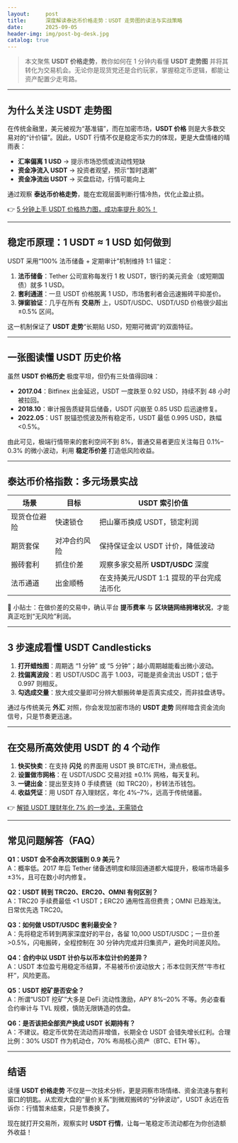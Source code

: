 ```yaml
---
layout:     post
title:      深度解读泰达币价格走势：USDT 走势图的读法与实战策略
date:       2025-09-05
header-img: img/post-bg-desk.jpg
catalog: true
---
```


> 本文聚焦 **USDT 价格走势**，教你如何在 1 分钟内看懂 **USDT 走势图** 并将其转化为交易机会。无论你是现货党还是合约玩家，掌握稳定币逻辑，都能让资产配置少走弯路。

---

## 为什么关注 USDT 走势图

在传统金融里，美元被视为“基准锚”，而在加密市场，**USDT 价格** 则是大多数交易对的“计价锚”。因此，USDT 行情不仅是稳定币实力的体现，更是大盘情绪的晴雨表：

- **汇率偏离 1 USD** → 提示市场恐慌或流动性短缺  
- **资金净流入 USDT** → 投资者观望，预示“暂时退潮”  
- **资金净流出 USDT** → 买盘启动，行情可能向上  

通过观察 **泰达币价格走势**，能在宏观层面判断行情冷热，优化止盈止损。

👉 [5 分钟上手 USDT 价格热力图，成功率提升 80%！](https://okxdog.com/)

---

## 稳定币原理：1 USDT ≈ 1 USD 如何做到

USDT 采用“100% 法币储备 + 定期审计”机制维持 1:1 锚定：

1. **法币储备**：Tether 公司宣称每发行 1 枚 USDT，银行的美元资金（或短期国债）就多 1 USD。  
2. **套利通道**：一旦 USDT 价格脱离 1 USD，市场套利者会迅速搬砖平抑差价。  
3. **弹窗验证**：几乎在所有 **交易所** 上，USDT/USDC、USDT/USD 价格很少超出 ±0.5% 区间。

这一机制保证了 **USDT 走势**“长期贴 USD，短期可微调”的双面特征。

---

## 一张图读懂 USDT 历史价格

虽然 **USDT 价格历史** 极度平坦，但仍有三处值得回味：

- **2017.04**：Bitfinex 出金延迟，USDT 一度跌至 0.92 USD，持续不到 48 小时被拉回。  
- **2018.10**：审计报告质疑背后储备，USDT 闪崩至 0.85 USD 后迅速修复。  
- **2022.05**：UST 脱锚恐慌波及所有稳定币，USDT 最低 0.995 USD，跌幅 <0.5%。

由此可见，极端行情带来的套利空间不到 8%，普通交易者更应关注每日 0.1%–0.3% 的微小波动，利用 **稳定币价差** 打造低风险收益。

---

## 泰达币价格指数：多元场景实战

| 场景 | 目标 | USDT 索引价值 |
|---|---|---|
| 现货仓位避险 | 快速锁仓 | 把山寨币换成 USDT，锁定利润 |
| 期货套保 | 对冲合约风险 | 保持保证金以 USDT 计价，降低波动 |
| 搬砖套利 | 抓住价差 | 观察多家交易所 **USDT/USDC** 深度 |
| 法币通道 | 出金顺畅 | 在支持美元/USDT 1:1 提现的平台完成法币化 |

🎯 小贴士：在做价差的交易中，确认平台 **提币费率** 与 **区块链网络拥堵状况**，才能真正吃到“无风险”利润。

---

## 3 步速成看懂 USDT Candlesticks

1. **打开蜡烛图**：周期选 “1 分钟” 或 “5 分钟”；越小周期越能看出微小波动。  
2. **找偏离波段**：若 USDT/USDC 高于 1.003，可能是资金流出 USDT；低于 0.997 则相反。  
3. **勾选成交量**：放大成交量即可分辨大额搬砖单是否真实成交，而非挂盘诱导。

通过与传统美元 **外汇** 对照，你会发现加密市场的 **USDT 走势** 同样暗含资金流向信号，只是节奏更迅速。

---

## 在交易所高效使用 USDT 的 4 个动作

1. **快买快卖**：在支持 **闪兑** 的界面用 USDT 换 BTC/ETH，滑点极低。  
2. **设置做市网格**：在 USDT/USDC 交易对挂 ±0.1% 网格，每天复利。  
3. **一键出金**：提出至支持 0 手续费链（如 TRC20），秒转法币钱包。  
4. **收益凭证**：用 USDT 存入理财区，年化 4%–7%，远高于传统储蓄。  

👉 [解锁 USDT 理财年化 7% 的一步法，无需锁仓](https://okxdog.com/)

---

## 常见问题解答（FAQ）

**Q1：USDT 会不会再次脱锚到 0.9 美元？**  
A：概率低。2017 年后 Tether 储备透明度和赎回通道都大幅提升，极端市场最多 ±3%，且可在数小时内修复。

**Q2：USDT 转到 TRC20、ERC20、OMNI 有何区别？**  
A：TRC20 手续费最低 <1 USDT；ERC20 通用性高但费贵；OMNI 已趋淘汰。日常优先选 TRC20。

**Q3：如何做 USDT/USDC 套利最安全？**  
A：先将稳定币转到两家深度好的平台，各留 10,000 USDT/USDC；一旦价差 >0.5%，闪电搬砖，全程控制在 30 分钟内完成并归集资产，避免时间差风险。

**Q4：合约中以 USDT 计价与以币本位计价的差异？**  
A：USDT 本位盈亏用稳定币结算，不易被币价波动放大；币本位则天然“牛市杠杆”，风险更高。

**Q5：USDT 挖矿是否安全？**  
A：所谓“USDT 挖矿”大多是 DeFi 流动性激励，APY 8%–20% 不等。务必查看合约审计与 TVL 规模，慎防无限铸造的仿盘。

**Q6：是否该把全部资产换成 USDT 长期持有？**  
A：不建议。稳定币优势在流动而非增值，长期全仓 USDT 会错失增长红利。合理比例：30% USDT 作为机动仓，70% 布局核心资产（BTC、ETH 等）。

---

## 结语

读懂 **USDT 价格走势** 不仅是一次技术分析，更是洞察市场情绪、资金流速与套利窗口的钥匙。从宏观大盘的“量价关系”到微观搬砖的“分钟波动”，USDT 永远在告诉你：行情暂未结束，只是节奏换了。

现在就打开交易所，观察实时 **USDT 行情**，让每一笔稳定币流动都在为你创造额外收益！